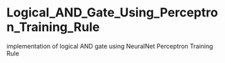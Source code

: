# Logical_AND_Gate_Using_Perceptron_Training_Rule
implementation of logical AND gate using NeuralNet Perceptron Training Rule
